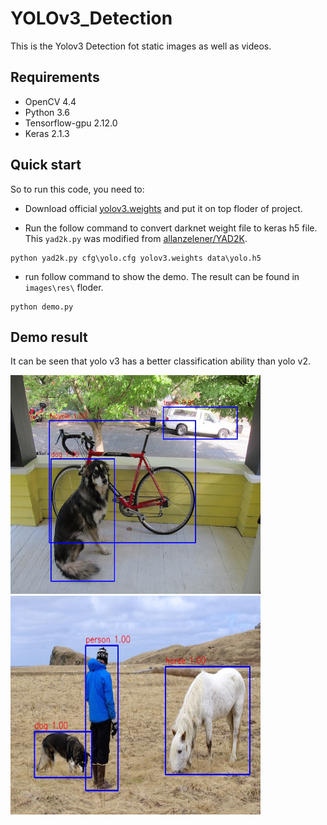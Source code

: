 # YOLOv3_Detection
 
This is the Yolov3 Detection fot static images as well as videos.


## Requirements
- OpenCV 4.4
- Python 3.6    
- Tensorflow-gpu 2.12.0 
- Keras 2.1.3

## Quick start

So to run this code, you need to:

- Download official [yolov3.weights](https://pjreddie.com/media/files/yolov3.weights) and put it on top floder of project.

- Run the follow command to convert darknet weight file to keras h5 file. This `yad2k.py` was modified from [allanzelener/YAD2K](https://github.com/allanzelener/YAD2K).
```
python yad2k.py cfg\yolo.cfg yolov3.weights data\yolo.h5
```

- run follow command to show the demo. The result can be found in `images\res\` floder.
```
python demo.py
```

## Demo result

It can be seen that yolo v3 has a better classification ability than yolo v2.

<img width="400" height="350" src="/images/res/dog.jpg"/><img width="400" height="350" src="/images/res/person.jpg"/>

